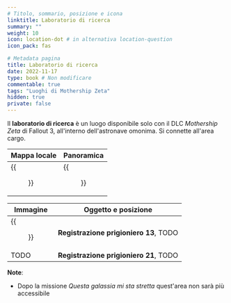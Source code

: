 ```yaml
---
# Titolo, sommario, posizione e icona
linktitle: Laboratorio di ricerca
summary: ""
weight: 10
icon: location-dot # in alternativa location-question
icon_pack: fas

# Metadata pagina
title: Laboratorio di ricerca
date: 2022-11-17
type: book # Non modificare
commentable: true
tags: "Luoghi di Mothership Zeta"
hidden: true
private: false 
---
```


<div class="fo3">

Il **laboratorio di ricerca** è un luogo disponibile solo con il DLC *Mothership Zeta* di Fallout 3, all'interno dell'astronave omonima. Si connette all'area cargo.

| Mappa locale | Panoramica |
| ------------ | ---------- |
|  {{<figure src="fo3/Research_Lab_map.webp">}}           |  {{<figure src="fo3/Fo3MZ_research_lab.webp">}}         |


| Immagine                                              | Oggetto e posizione                 |
| ----------------------------------------------------- | ----------------------------------- |
| {{<figure src="fo3/Alien_captive_recording_log_13_research_lab.webp">}}| **Registrazione prigioniero 13**, TODO  |
| TODO                                                  | **Registrazione prigioniero 21**,  TODO |



**Note**:
- Dopo la missione *Questa galassia mi sta stretta* quest'area non sarà più accessibile

</div>